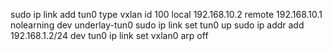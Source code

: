 sudo ip link add tun0 type vxlan id 100 local 192.168.10.2 remote 192.168.10.1 nolearning dev underlay-tun0
sudo ip link set tun0 up
sudo ip addr add 192.168.1.2/24 dev tun0
 ip link set vxlan0 arp off

